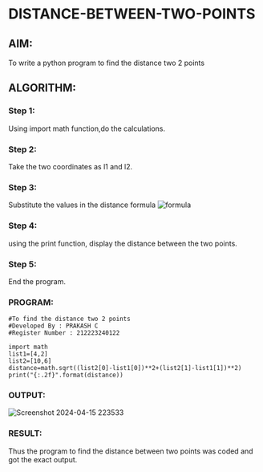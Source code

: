 # DISTANCE-BETWEEN-TWO-POINTS

## AIM:
To write a python program to find the distance two 2 points
## ALGORITHM:
### Step 1: 
Using import math function,do the calculations.
### Step 2: 
Take the two coordinates as l1 and l2.
### Step 3: 
Substitute the values in the distance formula  ![formula](/formula.JPG)
### Step 4: 
using the print function, display the distance between the two points.
### Step 5: 
End the program.
### PROGRAM:
````
#To find the distance two 2 points
#Developed By : PRAKASH C
#Register Number : 212223240122

import math
list1=[4,2]
list2=[10,6]
distance=math.sqrt((list2[0]-list1[0])**2+(list2[1]-list1[1])**2)
print("{:.2f}".format(distance))
````
### OUTPUT:

![Screenshot 2024-04-15 223533](https://github.com/Prakash-Chandran/DISTANCE-BETWEEN-TWO-POINTS/assets/147120899/1a4e9432-9326-4141-af82-7752eeb85324)


### RESULT:

Thus the program to find the distance between two points was coded and got the exact output.
